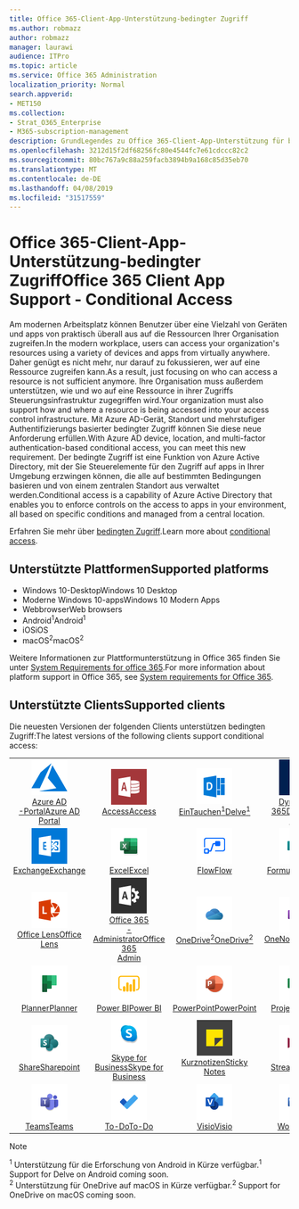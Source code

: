 ```yaml
---
title: Office 365-Client-App-Unterstützung-bedingter Zugriff
ms.author: robmazz
author: robmazz
manager: laurawi
audience: ITPro
ms.topic: article
ms.service: Office 365 Administration
localization_priority: Normal
search.appverid:
- MET150
ms.collection:
- Strat_O365_Enterprise
- M365-subscription-management
description: GrundLegendes zu Office 365-Client-App-Unterstützung für bedingten Zugriff
ms.openlocfilehash: 3212d15f2df68256fc80e4544fc7e61cdccc82c2
ms.sourcegitcommit: 80bc767a9c88a259facb3894b9a168c85d35eb70
ms.translationtype: MT
ms.contentlocale: de-DE
ms.lasthandoff: 04/08/2019
ms.locfileid: "31517559"
---
```

# <a name="office-365-client-app-support---conditional-access"></a><span data-ttu-id="302de-103">Office 365-Client-App-Unterstützung-bedingter Zugriff</span><span class="sxs-lookup"><span data-stu-id="302de-103">Office 365 Client App Support - Conditional Access</span></span>

<span data-ttu-id="302de-104">Am modernen Arbeitsplatz können Benutzer über eine Vielzahl von Geräten und apps von praktisch überall aus auf die Ressourcen Ihrer Organisation zugreifen.</span><span class="sxs-lookup"><span data-stu-id="302de-104">In the modern workplace, users can access your organization's resources using a variety of devices and apps from virtually anywhere.</span></span> <span data-ttu-id="302de-105">Daher genügt es nicht mehr, nur darauf zu fokussieren, wer auf eine Ressource zugreifen kann.</span><span class="sxs-lookup"><span data-stu-id="302de-105">As a result, just focusing on who can access a resource is not sufficient anymore.</span></span> <span data-ttu-id="302de-106">Ihre Organisation muss außerdem unterstützen, wie und wo auf eine Ressource in ihrer Zugriffs Steuerungsinfrastruktur zugegriffen wird.</span><span class="sxs-lookup"><span data-stu-id="302de-106">Your organization must also support how and where a resource is being accessed into your access control infrastructure.</span></span> <span data-ttu-id="302de-107">Mit Azure AD-Gerät, Standort und mehrstufiger Authentifizierungs basierter bedingter Zugriff können Sie diese neue Anforderung erfüllen.</span><span class="sxs-lookup"><span data-stu-id="302de-107">With Azure AD device, location, and multi-factor authentication-based conditional access, you can meet this new requirement.</span></span> <span data-ttu-id="302de-108">Der bedingte Zugriff ist eine Funktion von Azure Active Directory, mit der Sie Steuerelemente für den Zugriff auf apps in Ihrer Umgebung erzwingen können, die alle auf bestimmten Bedingungen basieren und von einem zentralen Standort aus verwaltet werden.</span><span class="sxs-lookup"><span data-stu-id="302de-108">Conditional access is a capability of Azure Active Directory that enables you to enforce controls on the access to apps in your environment, all based on specific conditions and managed from a central location.</span></span>

<span data-ttu-id="302de-109">Erfahren Sie mehr über [bedingten Zugriff](https://docs.microsoft.com/azure/active-directory/conditional-access/).</span><span class="sxs-lookup"><span data-stu-id="302de-109">Learn more about [conditional access](https://docs.microsoft.com/azure/active-directory/conditional-access/).</span></span>

## <a name="supported-platforms"></a><span data-ttu-id="302de-110">Unterstützte Plattformen</span><span class="sxs-lookup"><span data-stu-id="302de-110">Supported platforms</span></span>

 - <span data-ttu-id="302de-111">Windows 10-Desktop</span><span class="sxs-lookup"><span data-stu-id="302de-111">Windows 10 Desktop</span></span>
 - <span data-ttu-id="302de-112">Moderne Windows 10-apps</span><span class="sxs-lookup"><span data-stu-id="302de-112">Windows 10 Modern Apps</span></span>
 - <span data-ttu-id="302de-113">Webbrowser</span><span class="sxs-lookup"><span data-stu-id="302de-113">Web browsers</span></span>
 - <span data-ttu-id="302de-114">Android<sup>1</sup></span><span class="sxs-lookup"><span data-stu-id="302de-114">Android<sup>1</sup></span></span>
 - <span data-ttu-id="302de-115">iOS</span><span class="sxs-lookup"><span data-stu-id="302de-115">iOS</span></span>
 - <span data-ttu-id="302de-116">macOS<sup>2</sup></span><span class="sxs-lookup"><span data-stu-id="302de-116">macOS<sup>2</sup></span></span>

<span data-ttu-id="302de-117">Weitere Informationen zur Plattformunterstützung in Office 365 finden Sie unter [System Requirements for office 365](https://products.office.com/office-system-requirements).</span><span class="sxs-lookup"><span data-stu-id="302de-117">For more information about platform support in Office 365, see [System requirements for Office 365](https://products.office.com/office-system-requirements).</span></span>

## <a name="supported-clients"></a><span data-ttu-id="302de-118">Unterstützte Clients</span><span class="sxs-lookup"><span data-stu-id="302de-118">Supported clients</span></span>

<span data-ttu-id="302de-119">Die neuesten Versionen der folgenden Clients unterstützen bedingten Zugriff:</span><span class="sxs-lookup"><span data-stu-id="302de-119">The latest versions of the following clients support conditional access:</span></span>

| | | | | | |
|:---:|:---:|:---:|:---:|:---:|:---:|
| ![Azure-Symbol](media/o365-azure-64x64.png) <br> [<span data-ttu-id="302de-121">Azure AD <br> -Portal</span><span class="sxs-lookup"><span data-stu-id="302de-121">Azure AD <br> Portal</span></span> ](https://azure.microsoft.com/features/azure-portal/) | ![Access-Symbol](media/o365-access-64x64.png) <br> [<span data-ttu-id="302de-123">Access</span><span class="sxs-lookup"><span data-stu-id="302de-123">Access</span></span>](https://products.office.com/access) | ![EinTauchen (Symbol)](media/o365-delve-64x64.png) <br> [<span data-ttu-id="302de-125">EinTauchen<sup>1</sup></span><span class="sxs-lookup"><span data-stu-id="302de-125">Delve<sup>1</sup></span></span>](https://products.office.com/business/intelligent-search) | ![Dynamics 365-Symbol](media/o365-dynamics365-64x64.png) <br> [<span data-ttu-id="302de-127">Dynamics 365</span><span class="sxs-lookup"><span data-stu-id="302de-127">Dynamics 365</span></span>](https://dynamics.microsoft.com) | ![Kantensymbol](media/o365-edge-64x64.png) <br> [<span data-ttu-id="302de-129">Rand</span><span class="sxs-lookup"><span data-stu-id="302de-129">Edge</span></span>](https://www.microsoft.com/windows/microsoft-edge) 
| ![Exchange-Symbol](media/o365-exchange-64x64.png) <br> [<span data-ttu-id="302de-131">Exchange</span><span class="sxs-lookup"><span data-stu-id="302de-131">Exchange</span></span>](https://products.office.com/exchange/exchange-online) | ![Excel-Symbol](media/o365-excel-64x64.png) <br> [<span data-ttu-id="302de-133">Excel</span><span class="sxs-lookup"><span data-stu-id="302de-133">Excel</span></span>](https://products.office.com/excel) | ![Fluss Symbol](media/o365-flow-64x64.png) <br> [<span data-ttu-id="302de-135">Flow</span><span class="sxs-lookup"><span data-stu-id="302de-135">Flow</span></span>](https://flow.microsoft.com) | ![Formularsymbol](media/o365-forms-64x64.png) <br> [<span data-ttu-id="302de-137">Formulare</span><span class="sxs-lookup"><span data-stu-id="302de-137">Forms</span></span>](https://flow.microsoft.com/connectors/shared_microsoftforms/microsoft-forms/) | ![Kaizala-Symbol](media/o365-kaizala-64x64.png) <br> [<span data-ttu-id="302de-139">Kaizala</span><span class="sxs-lookup"><span data-stu-id="302de-139">Kaizala</span></span>](https://products.office.com/en/business/microsoft-kaizala) 
| ![Linsen Symbol](media/o365-lens-64x64.png) <br> [<span data-ttu-id="302de-141">Office Lens</span><span class="sxs-lookup"><span data-stu-id="302de-141">Office Lens</span></span>](https://www.microsoft.com/p/office-lens/9wzdncrfj3t8?activetab=pivot%3Aoverviewtab) | ![Office 365-Administrator Symbol](media/o365-o365admin-64x64.png) <br> [<span data-ttu-id="302de-143">Office 365 <br> -Administrator</span><span class="sxs-lookup"><span data-stu-id="302de-143">Office 365 <br> Admin</span></span>](https://products.office.com/business/manage-office-365-admin-app) | ![OneDrive for Business (Symbol)](media/o365-OneDrive-64x64.png) <br> [<span data-ttu-id="302de-145">OneDrive<sup>2</sup></span><span class="sxs-lookup"><span data-stu-id="302de-145">OneDrive<sup>2</sup></span></span>](https://products.office.com/onedrive-for-business/online-cloud-storage) | ![OneNote-Symbol](media/o365-OneNote-64x64.png) <br> [<span data-ttu-id="302de-147">OneNote</span><span class="sxs-lookup"><span data-stu-id="302de-147">OneNote</span></span>](https://products.office.com/onenote) | ![Outlook-Symbol](media/o365-outlook-64x64.png) <br> [<span data-ttu-id="302de-149">Outlook</span><span class="sxs-lookup"><span data-stu-id="302de-149">Outlook</span></span>](https://products.office.com/outlook) |
| ![Planner-Symbol](media/o365-planner-64x64.png) <br> [<span data-ttu-id="302de-151">Planner</span><span class="sxs-lookup"><span data-stu-id="302de-151">Planner</span></span>](https://products.office.com/business/task-management-software) | ![PowerBI-Symbol](media/o365-powerbi-64x64.png) <br> [<span data-ttu-id="302de-153">Power BI</span><span class="sxs-lookup"><span data-stu-id="302de-153">Power BI</span></span>](https://powerbi.microsoft.com) | ![PowerPoint-Symbol](media/o365-powerpoint-64x64.png) <br> [<span data-ttu-id="302de-155">PowerPoint</span><span class="sxs-lookup"><span data-stu-id="302de-155">PowerPoint</span></span>](https://products.office.com/powerpoint) | ![Projektsymbol](media/o365-project-64x64.png) <br> [<span data-ttu-id="302de-157">Project</span><span class="sxs-lookup"><span data-stu-id="302de-157">Project</span></span>](https://products.office.com/project) | ![Publisher-Symbol](media/o365-publisher-64x64.png) <br> [<span data-ttu-id="302de-159">Publisher</span><span class="sxs-lookup"><span data-stu-id="302de-159">Publisher</span></span>](https://products.office.com/publisher)
| ![SharePoint-Symbol](media/o365-sharepoint-64x64.png) <br> [<span data-ttu-id="302de-161">Share</span><span class="sxs-lookup"><span data-stu-id="302de-161">Sharepoint</span></span>](https://products.office.com/sharepoint) | ![Skype for Business-Symbol](media/o365-skypeforbusiness-64x64.png) <br> [<span data-ttu-id="302de-163">Skype for <br> Business</span><span class="sxs-lookup"><span data-stu-id="302de-163">Skype for <br> Business</span></span>](https://www.skype.com/business/) | ![Symbol für Kurznotizen](media/o365-stickynotes-64x64.png) <br> [<span data-ttu-id="302de-165">Kurznotizen</span><span class="sxs-lookup"><span data-stu-id="302de-165">Sticky Notes</span></span>](https://www.microsoft.com/p/microsoft-sticky-notes/9nblggh4qghw) | ![Stream (Symbol)](media/o365-stream-64x64.png) <br> [<span data-ttu-id="302de-167">Stream</span><span class="sxs-lookup"><span data-stu-id="302de-167">Stream</span></span>](https://stream.microsoft.com) | ![Sway-Symbol](media/o365-sway-64x64.png) <br> [<span data-ttu-id="302de-169">Sway</span><span class="sxs-lookup"><span data-stu-id="302de-169">Sway</span></span>](https://sway.com) 
| ![Teams (Symbol)](media/o365-teams-64x64.png) <br> [<span data-ttu-id="302de-171">Teams</span><span class="sxs-lookup"><span data-stu-id="302de-171">Teams</span></span>](https://products.office.com/microsoft-teams/group-chat-software) | ![Aufgaben Symbol](media/o365-todo-64x64.png) <br> [<span data-ttu-id="302de-173">To-Do</span><span class="sxs-lookup"><span data-stu-id="302de-173">To-Do</span></span>](https://todo.microsoft.com) | ![Visio-Symbol](media/o365-visio-64x64.png) <br> [<span data-ttu-id="302de-175">Visio</span><span class="sxs-lookup"><span data-stu-id="302de-175">Visio</span></span>](https://products.office.com/visio/flowchart-software) | ![Word-Symbol](media/o365-word-64x64.png) <br> [<span data-ttu-id="302de-177">Word</span><span class="sxs-lookup"><span data-stu-id="302de-177">Word</span></span>](https://products.office.com/word) | ![Jammern-Symbol](media/o365-yammer-64x64.png) <br> [<span data-ttu-id="302de-179">Yammer</span><span class="sxs-lookup"><span data-stu-id="302de-179">Yammer</span></span>](https://products.office.com/yammer/yammer-overview)

> [!NOTE]
> <span data-ttu-id="302de-180"><sup>1</sup> Unterstützung für die Erforschung von Android in Kürze verfügbar.</span><span class="sxs-lookup"><span data-stu-id="302de-180"><sup>1</sup> Support for Delve on Android coming soon.</span></span> <br>
> <span data-ttu-id="302de-181"><sup>2</sup> Unterstützung für OneDrive auf macOS in Kürze verfügbar.</span><span class="sxs-lookup"><span data-stu-id="302de-181"><sup>2</sup> Support for OneDrive on macOS coming soon.</span></span>